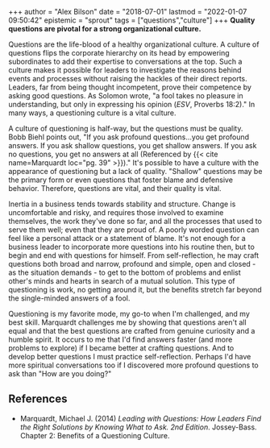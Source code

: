 +++
author = "Alex Bilson"
date = "2018-07-01"
lastmod = "2022-01-07 09:50:42"
epistemic = "sprout"
tags = ["questions","culture"]
+++
**Quality questions are pivotal for a strong organizational culture.**

Questions are the life-blood of a healthy organizational culture.  A culture of questions flips the corporate hierarchy on its head by empowering subordinates to add their expertise to conversations at the top.  Such a culture makes it possible for leaders to investigate the reasons behind events and processes without raising the hackles of their direct reports. Leaders, far from being thought incompetent, prove their competence by asking good questions. As Solomon wrote, "a fool takes no pleasure in understanding, but only in expressing his opinion (_ESV_, Proverbs 18:2)." In many ways, a questioning culture is a vital culture.

A culture of questioning is half-way, but the questions must be quality. Bobb Biehl points out, "If you ask profound questions...you get profound answers. If you ask shallow questions, you get shallow answers. If you ask no questions, you get no answers at all (Referenced by {{< cite name=Marquardt loc="pg. 39" >}})." It's possible to have a culture with the appearance of questioning but a lack of quality. "Shallow" questions may be the primary form or even questions that foster blame and defensive behavior. Therefore, questions are vital, and their quality is vital.

Inertia in a business tends towards stability and structure. Change is uncomfortable and risky, and requires those involved to examine themselves, the work they've done so far, and all the processes that used to serve them well; even that they are proud of. A poorly worded question can feel like a personal attack or a statement of blame. It's not enough for a business leader to incorporate more questions into his routine then, but to begin and end with questions for himself. From self-reflection, he may craft questions both broad and narrow, profound and simple, open and closed - as the situation demands - to get to the bottom of problems and enlist other's minds and hearts in search of a mutual solution. This type of questioning is work, no getting around it, but the benefits stretch far beyond the single-minded answers of a fool.

Questioning is my favorite mode, my go-to when I'm challenged, and my best skill. Marquardt challenges me by showing that questions aren't all equal and that the best questions are crafted from genuine curiosity and a humble spirit. It occurs to me that I'd find answers faster (and more problems to explore) if I became better at crafting questions. And to develop better questions I must practice self-reflection. Perhaps I'd have more spiritual conversations too if I discovered more profound questions to ask than "How are you doing?"

## References

- Marquardt, Michael J. (2014) _Leading with Questions: How Leaders Find the Right Solutions by Knowing What to Ask. 2nd Edition_. Jossey-Bass. Chapter 2: Benefits of a Questioning Culture.
